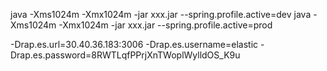 java  -Xms1024m -Xmx1024m  -jar xxx.jar --spring.profile.active=dev
java  -Xms1024m -Xmx1024m  -jar xxx.jar --spring.profile.active=prod

-Drap.es.url=30.40.36.183:3006
-Drap.es.username=elastic
-Drap.es.password=8RWTLqfPPrjXnTWoplWylldOS_K9u